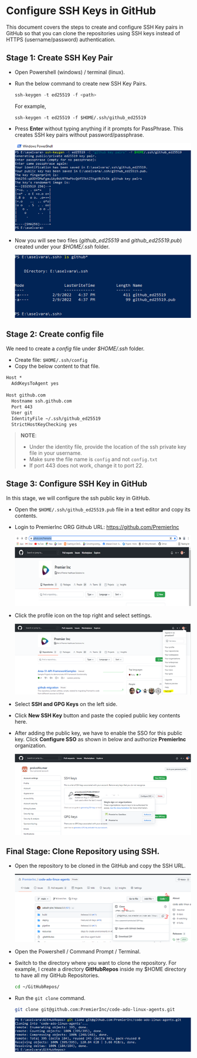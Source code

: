 # Configure SSH Keys in GitHub
This document covers the steps to create and configure SSH Key pairs in GitHub so that you can clone the repositories using SSH keys instead of HTTPS (username/password) authentication. 


## Stage 1: Create SSH Key Pair

- Open Powershell (windows) / terminal (linux).
- Run the below command to create new SSH Key Pairs.
  ```powershell
  ssh-keygen -t ed25519 -f <path>
  ```
  For example,
  ```
  ssh-keygen -t ed25519 -f $HOME/.ssh/github_ed25519
  ```
- Press **Enter** without typing anything if it prompts for PassPhrase. This creates SSH key pairs without password/passphrase.

  ![ssh-keygen.PNG](./resources/ssh-keygen.PNG)

- Now you will see two files (_github_ed25519_ and _github_ed25519.pub_) created under your _$HOME/.ssh_ folder.

  ![show-key-pair.PNG](./resources/show-key-pair.PNG)

## Stage 2: Create config file
We need to create a _config_ file under _$HOME/.ssh_ folder. 

- Create file: `$HOME/.ssh/config` 
- Copy the below content to that file. 
```
Host *
  AddKeysToAgent yes
  
Host github.com
  Hostname ssh.github.com
  Port 443 
  User git
  IdentityFile ~/.ssh/github_ed25519
  StrictHostKeyChecking yes
```
> **NOTE**: 
> - Under the identity file, provide the location of the ssh private key file in your username. 
> - Make sure the file name is `config` and not `config.txt`
> - If port 443 does not work, change it to port 22.


## Stage 3: Configure SSH Key in GitHub
In this stage, we will configure the ssh public key in GitHub.

- Open the `$HOME/.ssh/github_ed25519.pub` file in a text editor and copy its contents. 
- Login to PremierInc ORG Github URL: https://github.com/PremierInc

  ![github-premierinc-img.PNG](./resources/github-premierinc-img.PNG)

- Click the profile icon on the top right and select settings.

  ![user-setting.PNG](./resources/user-setting.PNG)

- Select **SSH and GPG Keys** on the left side.
- Click **New SSH Key** button and paste the copied public key contents here. 
- After adding the public key, we have to enable the SSO for this public key. Click **Configure SSO** as shown in below and authorize **PremierInc** organization.

  ![sso-github.PNG](./resources/sso-github.PNG)

## Final Stage: Clone Repository using SSH.
- Open the repository to be cloned in the GitHub and copy the SSH URL.
  
  ![ssh-clone-github.PNG](./resources/ssh-clone-github.PNG)

- Open the Powershell / Command Prompt / Terminal.
- Switch to the directory where you want to clone the repository. For example, I create a directory **GitHubRepos** inside my $HOME directory to have all my GitHub Repositories.
  ```bash
  cd ~/GitHubRepos/
  ``` 
- Run the `git clone` command.
  ```bash
  git clone git@github.com:PremierInc/code-ado-linux-agents.git
  ```
  ![git-clone.PNG](./resources/git-clone.PNG)
 